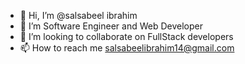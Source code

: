 - 👋 Hi, I’m @salsabeel ibrahim
- 👀 I’m Software Engineer and Web Developer
- 💞️ I’m looking to collaborate on FullStack developers
- 📫 How to reach me salsabeelibrahim14@gmail.com

<!---
salsabeel10/salsabeel10 is a ✨ special ✨ repository because its `README.md` (this file) appears on your GitHub profile.
You can click the Preview link to take a look at your changes.
--->

